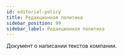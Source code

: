 ```yaml
---
id: editorial-policy
title: Редакционная политика
sidebar_position: 99
sidebar_label: Редакционная политика
---
```

Документ о написании текстов компании.
